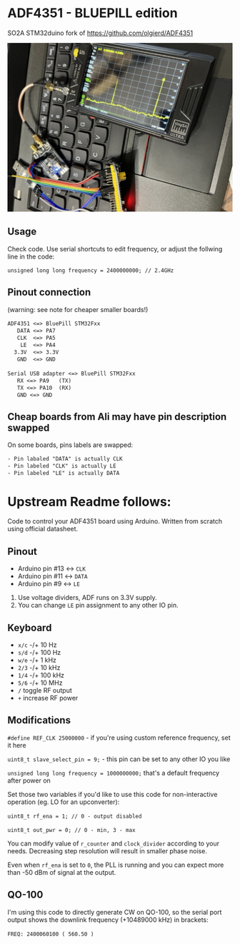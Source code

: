 # ADF4351 - BLUEPILL edition

SO2A STM32duino fork of https://github.com/olgierd/ADF4351

![front](/adf_2.4GHz.jpeg)

## Usage

Check code. Use serial shortcuts to edit frequency, or adjust the follwing line in the code:

```
unsigned long long frequency = 2400000000; // 2.4GHz
```

## Pinout connection

(warning: see note for cheaper smaller boards!)

```
ADF4351 <=> BluePill STM32Fxx
   DATA <=> PA7
   CLK  <=> PA5
    LE  <=> PA4 
  3.3V  <=> 3.3V
   GND  <=> GND

Serial USB adapter <=> BluePill STM32Fxx
   RX <=> PA9   (TX)
   TX <=> PA10  (RX)
   GND <=> GND
```

## Cheap boards from Ali may have pin description swapped

On some boards, pins labels are swapped:

    - Pin labaled "DATA" is actually CLK
    - Pin labeled "CLK" is actually LE
    - Pin labeled "LE" is actually DATA

# Upstream Readme follows:

Code to control your ADF4351 board using Arduino. Written from scratch using official datasheet.

## Pinout

* Arduino pin #13 <-> `CLK`
* Arduino pin #11 <-> `DATA`
* Arduino pin #9 <-> `LE`


1. Use voltage dividers, ADF runs on 3.3V supply.
2. You can change `LE` pin assignment to any other IO pin.

## Keyboard

* `x/c` -/+ 10 Hz
* `s/d` -/+ 100 Hz
* `w/e` -/+ 1 kHz
* `2/3` -/+ 10 kHz
* `1/4` -/+ 100 kHz
* `5/6` -/+ 10 MHz
* `/` toggle RF output
* `+` increase RF power

## Modifications

`#define REF_CLK 25000000` - if you're using custom reference frequency, set it here

`uint8_t slave_select_pin = 9;` - this pin can be set to any other IO you like

`unsigned long long frequency = 1000000000;` that's a default frequency after power on

Set those two variables if you'd like to use this code for non-interactive operation (eg. LO for an upconverter):

`uint8_t rf_ena = 1; // 0 - output disabled`

`uint8_t out_pwr = 0; // 0 - min, 3 - max`

You can modify value of `r_counter` and `clock_divider` according to your needs. Decreasing step resolution will result in smaller phase noise.

Even when `rf_ena` is set to `0`, the PLL is running and you can expect more than -50 dBm of signal at the output.

## QO-100

I'm using this code to directly generate CW on QO-100, so the serial port output shows the downlink frequency (+10489000 kHz) in brackets:

`FREQ: 2400060100 ( 560.50 )`
